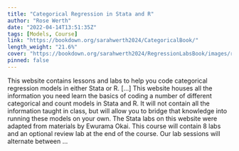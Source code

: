 ```yaml
---
title: "Categorical Regression in Stata and R"
author: "Rose Werth"
date: "2022-04-14T13:51:35Z"
tags: [Models, Course]
link: "https://bookdown.org/sarahwerth2024/CategoricalBook/"
length_weight: "21.6%"
cover: "https://bookdown.org/sarahwerth2024/RegressionLabsBook/images/rw.png"
pinned: false
---
```


This website contains lessons and labs to help you code categorical regression models in either Stata or R. [...] This website houses all the information you need learn the basics of coding a number of different categorical and count models in Stata and R. It will not contain all the information taught in class, but will allow you to bridge that knowledge into running these models on your own. The Stata labs on this website were adapted from materials by Ewurama Okai. This course will contain 8 labs and an optional review lab at the end of the course. Our lab sessions will alternate between ...
